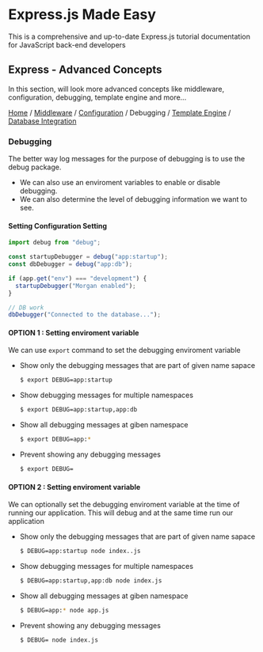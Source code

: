 # Express.js Made Easy

This is a comprehensive and up-to-date Express.js tutorial documentation for JavaScript back-end developers

## Express - Advanced Concepts

In this section, will look more advanced concepts like middleware, configuration, debugging, template engine and more...

[Home](../README.md) / [Middleware](./middleware.md) / [Configuration](./configuration.md) / Debugging / [Template Engine](./template-engines.md) / [Database Integration](./database-integration.md)

### Debugging

The better way log messages for the purpose of debugging is to use the debug package.

- We can also use an enviroment variables to enable or disable debugging.
- We can also determine the level of debugging information we want to see.

#### Setting Configuration Setting

```js
import debug from "debug";

const startupDebugger = debug("app:startup");
const dbDebugger = debug("app:db");

if (app.get("env") === "development") {
  startupDebugger("Morgan enabled");
}

// DB work
dbDebugger("Connected to the database...");
```

#### OPTION 1 : Setting enviroment variable

We can use `export` command to set the debugging enviroment variable

- Show only the debugging messages that are part of given name sapace

  ```zsh
  $ export DEBUG=app:startup
  ```

- Show debugging messages for multiple namespaces

  ```zsh
  $ export DEBUG=app:startup,app:db
  ```

- Show all debugging messages at giben namespace

  ```zsh
  $ export DEBUG=app:*
  ```

- Prevent showing any debugging messages

  ```zsh
  $ export DEBUG=
  ```

#### OPTION 2 : Setting enviroment variable

We can optionally set the debugging enviroment variable at the time of running our application. This will debug and at the same time run our application

- Show only the debugging messages that are part of given name sapace

  ```zsh
  $ DEBUG=app:startup node index..js
  ```

- Show debugging messages for multiple namespaces

  ```zsh
  $ DEBUG=app:startup,app:db node index.js
  ```

- Show all debugging messages at giben namespace

  ```zsh
  $ DEBUG=app:* node app.js
  ```

- Prevent showing any debugging messages

  ```zsh
  $ DEBUG= node index.js
  ```
